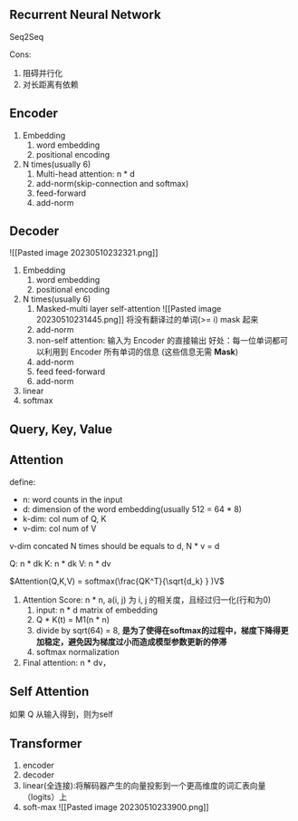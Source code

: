 ## Recurrent Neural Network
Seq2Seq

Cons: 
1. 阻碍并行化
2. 对长距离有依赖



## Encoder
1. Embedding
	1. word embedding 
	2. positional encoding
4. N times(usually 6)
	1. Multi-head attention: n * d
	2. add-norm(skip-connection and softmax)
	3. feed-forward
	4. add-norm 

## Decoder
![[Pasted image 20230510232321.png]]
1. Embedding 
	1. word embedding 
	2. positional encoding 
2. N times(usually 6)
	1. Masked-multi layer self-attention
		![[Pasted image 20230510231445.png]]
		将没有翻译过的单词(>= i) mask 起来
	1. add-norm
	2. non-self attention: 输入为 Encoder 的直接输出
		 好处：每一位单词都可以利用到 Encoder 所有单词的信息 (这些信息无需 **Mask**)
	1. add-norm 
	2. feed feed-forward 
	3. add-norm 
3. linear
4. softmax 

## Query, Key, Value


## Attention
define:
* n: word counts in the input
* d: dimension of the word embedding(usually 512 = 64 * 8)
* k-dim: col num of Q, K
* v-dim: col num of V

v-dim concated N times should be equals to d, N * v = d

Q: n * dk
K: n * dk
V: n * dv

$Attention(Q,K,V) = softmax(\frac{QK^T}{\sqrt{d_k} } )V$

1. Attention Score: n * n, a(i, j) 为 i, j 的相关度，且经过归一化(行和为0)
	1. input: n * d matrix of embedding 
	3. Q * K(t) = M1(n * n)
	4. divide by sqrt(64) = 8, **是为了使得在softmax的过程中，梯度下降得更加稳定，避免因为梯度过小而造成模型参数更新的停滞**
	5. softmax normalization 
2. Final attention: n * dv，



## Self Attention
如果 Q 从输入得到，则为self

## Transformer 
1. encoder 
2. decoder 
3. linear(全连接):将解码器产生的向量投影到一个更高维度的词汇表向量（logits）上
4. soft-max
	![[Pasted image 20230510233900.png]]